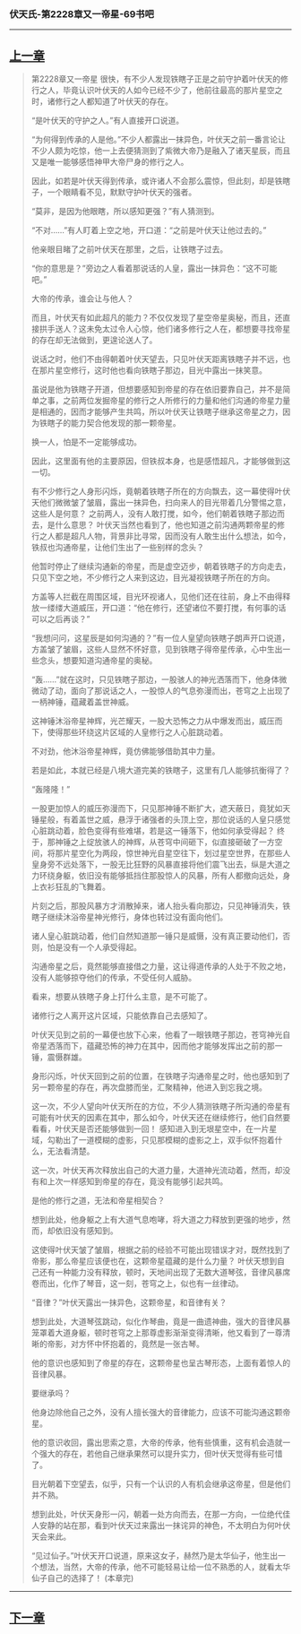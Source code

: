 ### 伏天氏-第2228章又一帝星-69书吧

--------
[上一章](./9b38be2be77a0b487b3ddcd86116431b.md)
--------


>
>
>
>第2228章又一帝星
>很快，有不少人发现铁瞎子正是之前守护着叶伏天的修行之人，毕竟认识叶伏天的人如今已经不少了，他前往最高的那片星空之时，诸修行之人都知道了叶伏天的存在。
>
>“是叶伏天的守护之人。”有人直接开口说道。
>
>“为何得到传承的人是他。”不少人都露出一抹异色，叶伏天之前一番言论让不少人颇为吃惊，他一上去便猜测到了紫微大帝乃是融入了诸天星辰，而且又是唯一能够感悟神甲大帝尸身的修行之人。
>
>因此，如若是叶伏天得到传承，或许诸人不会那么震惊，但此刻，却是铁瞎子，一个眼睛看不见，默默守护叶伏天的强者。
>
>“莫非，是因为他眼瞎，所以感知更强？”有人猜测到。
>
>“不对……”有人盯着上空之地，开口道：“之前是叶伏天让他过去的。”
>
>他亲眼目睹了之前叶伏天在那里，之后，让铁瞎子过去。
>
>“你的意思是？”旁边之人看着那说话的人皇，露出一抹异色：“这不可能吧。”
>
>大帝的传承，谁会让与他人？
>
>而且，叶伏天有如此超凡的能力？不仅仅发现了星空帝星奥秘，而且，还直接拱手送人？这未免太过令人心惊，他们诸多修行之人在，都想要寻找帝星的存在却无法做到，更遑论送人了。
>
>说话之时，他们不由得朝着叶伏天望去，只见叶伏天距离铁瞎子并不远，也在那片星空修行，这时他也看向铁瞎子那边，目光中露出一抹笑意。
>
>虽说是他为铁瞎子开道，但想要感知到帝星的存在依旧要靠自己，并不是简单之事，之前两位发掘帝星的修行之人所修行的力量和他们沟通的帝星力量是相通的，因而才能够产生共鸣，所以叶伏天让铁瞎子继承这帝星之力，因为铁瞎子的能力契合他发现的那一颗帝星。
>
>换一人，怕是不一定能够成功。
>
>因此，这里面有他的主要原因，但铁叔本身，也是感悟超凡，才能够做到这一切。
>
>有不少修行之人身形闪烁，竟朝着铁瞎子所在的方向飘去，这一幕使得叶伏天他们微微皱了皱眉，露出一抹异色，扫向来人的目光带着几分警惕之意，这些人是何意？
>之前两人，没有人敢打搅，如今，他们朝着铁瞎子那边而去，是什么意思？
>叶伏天当然也看到了，他也知道之前沟通两颗帝星的修行之人都是超凡人物，背景非比寻常，因而没有人敢生出什么想法，如今，铁叔也沟通帝星，让他们生出了一些别样的念头？
>
>他暂时停止了继续沟通新的帝星，而是虚空迈步，朝着铁瞎子的方向走去，只见下空之地，不少修行之人来到这边，目光凝视铁瞎子所在的方向。
>
>方盖等人拦截在周围区域，目光环视诸人，见他们还在往前，身上不由得释放一缕缕大道威压，开口道：“他在修行，还望诸位不要打搅，有何事的话可以之后再谈？”
>
>“我想问问，这星辰是如何沟通的？”有一位人皇望向铁瞎子朗声开口说道，方盖皱了皱眉，这些人显然不怀好意，见到铁瞎子得帝星传承，心中生出一些念头，想要知道沟通帝星的奥秘。
>
>“轰……”就在这时，只见铁瞎子那边，一股骇人的神光洒落而下，他身体微微动了动，面向了那说话之人，一股惊人的气息弥漫而出，苍穹之上出现了一柄神锤，蕴藏着盖世神威。
>
>这神锤沐浴帝星神辉，光芒耀天，一股大恐怖之力从中爆发而出，威压而下，使得那些环绕这片区域的人皇修行之人心脏跳动着。
>
>不对劲，他沐浴帝星神辉，竟仿佛能够借助其中力量。
>
>若是如此，本就已经是八境大道完美的铁瞎子，这里有几人能够抗衡得了？
>
>“轰隆隆！”
>
>一股更加惊人的威压弥漫而下，只见那神锤不断扩大，遮天蔽日，竟犹如天锤星般，有着盖世之威，悬浮于诸强者的头顶上空，那位说话的人皇只感觉心脏跳动着，脸色变得有些难堪，若是这一锤落下，他如何承受得起？
>终于，那神锤之上绽放骇人的神辉，从苍穹中间砸下，似直接砸破了一方空间，将那片星空化为两段，惊世神光自星空往下，划过星空世界，在那些人皇身旁不远处落下，一股无比狂野的风暴直接将他们震飞出去，纵是大道之力环绕身躯，依旧没有能够抵挡住那股惊人的风暴，所有人都撤向远处，身上衣衫狂乱的飞舞着。
>
>片刻之后，那股风暴方才消散掉来，诸人抬头看向那边，只见神锤消失，铁瞎子继续沐浴帝星神光修行，身体也转过没有面向他们。
>
>诸人皇心脏跳动着，他们自然知道那一锤只是威慑，没有真正要动他们，否则，怕是没有一个人承受得起。
>
>沟通帝星之后，竟然能够直接借之力量，这让得道传承的人处于不败之地，没有人能够掠夺他们的传承，不受任何人威胁。
>
>看来，想要从铁瞎子身上打什么主意，是不可能了。
>
>诸修行之人离开这片区域，只能依靠自己去感知了。
>
>叶伏天见到之前的一幕便也放下心来，他看了一眼铁瞎子那边，苍穹神光自帝星洒落而下，蕴藏恐怖的神力在其中，因而他才能够发挥出之前的那一锤，震慑群雄。
>
>身形闪烁，叶伏天回到之前的位置，在铁瞎子沟通帝星之时，他也感知到了另一颗帝星的存在，再次盘膝而坐，汇聚精神，他进入到忘我之境。
>
>这一次，不少人望向叶伏天所在的方位，不少人猜测铁瞎子所沟通的帝星有可能有叶伏天的因素在其中，那么如今，叶伏天还在继续修行，他们自然要看看，叶伏天是否还能够做到一回！
>感知进入到无垠星空中，在一片星域，勾勒出了一道模糊的虚影，只见那模糊的虚影之上，双手似怀抱着什么，无法看清楚。
>
>这一次，叶伏天再次释放出自己的大道力量，大道神光流动着，然而，却没有和上次一样感知到帝星的存在，竟没有能够引起共鸣。
>
>是他的修行之道，无法和帝星相契合？
>
>想到此处，他身躯之上有大道气息咆哮，将大道之力释放到更强的地步，然而，却依旧没有感知到。
>
>这使得叶伏天皱了皱眉，根据之前的经验不可能出现错误才对，既然找到了帝影，那么帝星应该便也在，这颗帝星蕴藏的是什么力量？
>叶伏天想到自己还有一种能力没有释放，顿时，天地间出现了无数大道琴弦，音律风暴席卷而出，化作了琴音，这一刻，苍穹之上，似也有一丝律动。
>
>“音律？”叶伏天露出一抹异色，这颗帝星，和音律有关？
>
>想到此处，大道琴弦跳动，似化作琴曲，竟是一曲遗神曲，强大的音律风暴笼罩着大道身躯，顿时苍穹之上那尊虚影渐渐变得清晰，他又看到了一尊清晰的帝影，对方怀中怀抱着的，竟然是一张古琴。
>
>他的意识也感知到了帝星的存在，这颗帝星也呈古琴形态，上面有着惊人的音律风暴。
>
>要继承吗？
>
>他身边除他自己之外，没有人擅长强大的音律能力，应该不可能沟通这颗帝星。
>
>他的意识收回，露出思索之意，大帝的传承，他有些慎重，这有机会造就一个强大的存在，若他自己继承果然可以提升实力，但叶伏天觉得有些可惜了。
>
>目光朝着下空望去，似乎，只有一个认识的人有机会继承这帝星，但是他们并不熟。
>
>想到此处，叶伏天身形一闪，朝着一处方向而去，在那一方向，一位绝代佳人安静的站在那，看到叶伏天过来露出一抹诧异的神色，不太明白为何叶伏天会来此。
>
>“见过仙子。”叶伏天开口说道，原来这女子，赫然乃是太华仙子，他生出一个想法，当然，大帝的传承，他不可能轻易让给一位不熟悉的人，就看太华仙子自己的选择了！
>(本章完)
>
>

--------
[下一章](./a5b766b6b83421c78783bf2de21bbf5e.md)
--------

